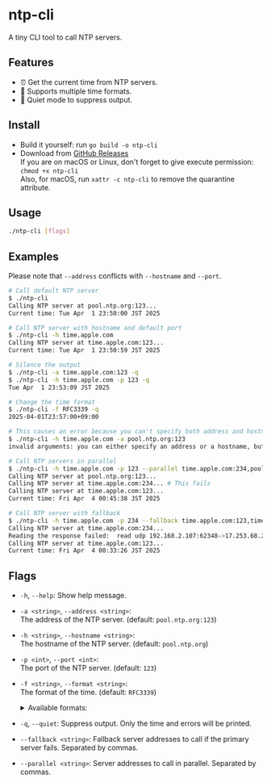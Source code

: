 # ntp-cli

A tiny CLI tool to call NTP servers.

## Features

- ⏰ Get the current time from NTP servers.
- 📝 Supports multiple time formats.
- 🤫 Quiet mode to suppress output.

## Install

- Build it yourself: run `go build -o ntp-cli`
- Download from [GitHub Releases](https://github.com/yuuahp/ntp-cli/releases/latest)  
  If you are on macOS or Linux, don't forget to give execute permission: `chmod +x ntp-cli`  
  Also, for macOS, run `xattr -c ntp-cli` to remove the quarantine attribute.

## Usage

```bash
./ntp-cli [flags]
```

## Examples

Please note that `--address` conflicts with `--hostname` and `--port`.

```bash
# Call default NTP server
$ ./ntp-cli
Calling NTP server at pool.ntp.org:123...
Current time: Tue Apr  1 23:50:00 JST 2025

# Call NTP server with hostname and default port
$ ./ntp-cli -h time.apple.com
Calling NTP server at time.apple.com:123...
Current time: Tue Apr  1 23:50:59 JST 2025

# Silence the output
$ ./ntp-cli -a time.apple.com:123 -q
$ ./ntp-cli -h time.apple.com -p 123 -q
Tue Apr  1 23:53:09 JST 2025

# Change the time format
$ ./ntp-cli -f RFC3339 -q
2025-04-01T23:57:00+09:00

# This causes an error because you can't specify both address and hostname
$ ./ntp-cli -h time.apple.com -a pool.ntp.org:123
invalid arguments: you can either specify an address or a hostname, but not both

# Call NTP servers in parallel
$ ./ntp-cli -h time.apple.com -p 123 --parallel time.apple.com:234,pool.ntp.org:123
Calling NTP server at pool.ntp.org:123...
Calling NTP server at time.apple.com:234... # This fails
Calling NTP server at time.apple.com:123...
Current time: Fri Apr  4 00:45:38 JST 2025

# Call NTP server with fallback
$ ./ntp-cli -h time.apple.com -p 234 --fallback time.apple.com:123,time.apple.com:245
Calling NTP server at time.apple.com:234...
Reading the response failed:  read udp 192.168.2.107:62348->17.253.68.253:234: i/o timeout
Calling NTP server at time.apple.com:123...
Current time: Fri Apr  4 00:33:26 JST 2025
```

## Flags

- `-h`, `--help`: Show help message.
- `-a <string>`, `--address <string>`:  
  The address of the NTP server. (default: `pool.ntp.org:123`)
- `-h <string>`, `--hostname <string>`:  
  The hostname of the NTP server. (default: `pool.ntp.org`)
- `-p <int>`, `--port <int>`:  
  The port of the NTP server. (default: `123`)
- `-f <string>`, `--format <string>`:  
  The format of the time. (default: `RFC3339`)
  <details>
  <summary>Available formats:</summary>

  | Format      | Example                             |
  |-------------|-------------------------------------|
  | Layout      | 01/02 03:04:05PM '06 -0700          |
  | ANSIC       | Mon Jan _2 15:04:05 2006            |
  | UnixDate    | Mon Jan _2 15:04:05 MST 2006        |
  | RubyDate    | Mon Jan 02 15:04:05 -0700 2006      |
  | RFC822      | 02 Jan 06 15:04 MST                 |
  | RFC822Z     | 02 Jan 06 15:04 -0700               |
  | RFC850      | Monday, 02-Jan-06 15:04:05 MST      |
  | RFC1123     | Mon, 02 Jan 2006 15:04:05 MST       |
  | RFC1123Z    | Mon, 02 Jan 2006 15:04:05 -0700     |
  | RFC3339     | 2006-01-02T15:04:05Z07:00           |
  | RFC3339Nano | 2006-01-02T15:04:05.999999999Z07:00 |
  | Kitchen     | 3:04PM                              |
  | Stamp       | Jan _2 15:04:05                     |
  | StampMilli  | Jan _2 15:04:05.000                 |
  | StampMicro  | Jan _2 15:04:05.000000              |
  | StampNano   | Jan _2 15:04:05.000000000           |
  | DateTime    | 2006-01-02 15:04:05                 |
  | DateOnly    | 2006-01-02                          |
  | TimeOnly    | 15:04:05                            |
  | Seconds1900 | 3952507337                          |
  | Seconds1970 | 1743518576                          |

  </details>

- `-q`, `--quiet`:
  Suppress output. Only the time and errors will be printed.
- `--fallback <string>`:
  Fallback server addresses to call if the primary server fails. Separated by commas.
- `--parallel <string>`:
  Server addresses to call in parallel. Separated by commas.

